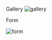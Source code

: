 Gallery
![gallery](https://github.com/user-attachments/assets/6bc3a99b-2af7-4b9a-a7a4-1d3bfc030f05)



Form

![form](https://github.com/user-attachments/assets/5ee1a840-9241-4e76-9f28-63ae6d6196d6)
